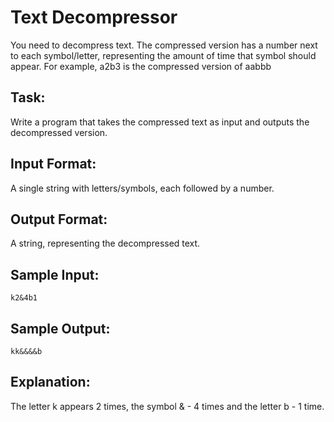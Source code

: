 # Text Decompressor  

You need to decompress text. The compressed version has a number next to each symbol/letter, representing the amount of time that symbol should appear. 
For example, a2b3 is the compressed version of aabbb

## Task: 
Write a program that takes the compressed text as input and outputs the decompressed version.

## Input Format: 
A single string with letters/symbols, each followed by a number.

## Output Format: 
A string, representing the decompressed text.

## Sample Input: 
```
k2&4b1
```

## Sample Output: 
```
kk&&&&b
```

## Explanation: 
The letter k appears 2 times, the symbol & - 4 times and the letter b - 1 time.
